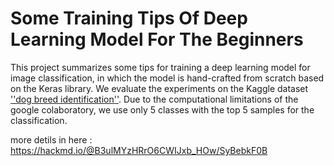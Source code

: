 # Some Training Tips Of Deep Learning Model For The Beginners

This project summarizes some tips for training a deep learning model for image classification, in which the model is hand-crafted from scratch based on the Keras library. We evaluate the experiments on the Kaggle dataset [''dog breed identification''](https://www.kaggle.com/c/dog-breed-identification). Due to the computational limitations of the google colaboratory, we use only 5 classes with the top 5 samples for the classification.

more detils in here : https://hackmd.io/@B3ulMYzHRrO6CWIJxb_HOw/SyBebkF0B
